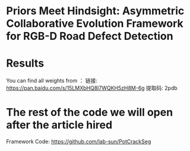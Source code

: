 # Priors Meet Hindsight: Asymmetric Collaborative Evolution Framework for RGB-D Road Defect Detection


# Results
You can find all weights from ： 链接: https://pan.baidu.com/s/15LMXbHQ8l7WQKH5zH8M-6g 提取码: 2pdb
# The rest of the code we will open after the article hired


Framework Code: https://github.com/lab-sun/PotCrackSeg
